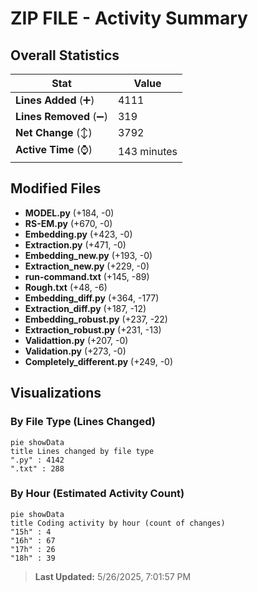# ZIP FILE - Activity Summary 

## Overall Statistics

| Stat                   | Value                                                             |
| ---------------------- | ----------------------------------------------------------------- |
| **Lines Added** (➕)   | 4111                                          |
| **Lines Removed** (➖) | 319                                        |
| **Net Change** (↕)    | 3792                |
| **Active Time** (⌚)   | 143 minutes |


## Modified Files
- **MODEL.py** (+184, -0)
- **RS-EM.py** (+670, -0)
- **Embedding.py** (+423, -0)
- **Extraction.py** (+471, -0)
- **Embedding_new.py** (+193, -0)
- **Extraction_new.py** (+229, -0)
- **run-command.txt** (+145, -89)
- **Rough.txt** (+48, -6)
- **Embedding_diff.py** (+364, -177)
- **Extraction_diff.py** (+187, -12)
- **Embedding_robust.py** (+237, -22)
- **Extraction_robust.py** (+231, -13)
- **Validattion.py** (+207, -0)
- **Validation.py** (+273, -0)
- **Completely_different.py** (+249, -0)

## Visualizations

### By File Type (Lines Changed)

```mermaid
pie showData
title Lines changed by file type
".py" : 4142
".txt" : 288
```

### By Hour (Estimated Activity Count)

```mermaid
pie showData
title Coding activity by hour (count of changes)
"15h" : 4
"16h" : 67
"17h" : 26
"18h" : 39
```


> **Last Updated:** 5/26/2025, 7:01:57 PM